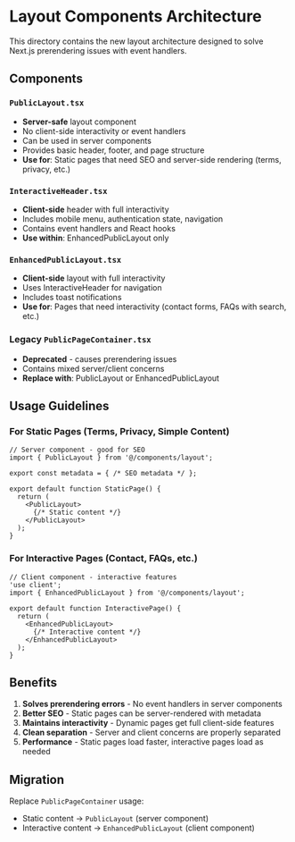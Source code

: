# Layout Components Architecture

This directory contains the new layout architecture designed to solve Next.js prerendering issues with event handlers.

## Components

### `PublicLayout.tsx`
- **Server-safe** layout component
- No client-side interactivity or event handlers
- Can be used in server components
- Provides basic header, footer, and page structure
- **Use for**: Static pages that need SEO and server-side rendering (terms, privacy, etc.)

### `InteractiveHeader.tsx`
- **Client-side** header with full interactivity
- Includes mobile menu, authentication state, navigation
- Contains event handlers and React hooks
- **Use within**: EnhancedPublicLayout only

### `EnhancedPublicLayout.tsx`
- **Client-side** layout with full interactivity
- Uses InteractiveHeader for navigation
- Includes toast notifications
- **Use for**: Pages that need interactivity (contact forms, FAQs with search, etc.)

### Legacy `PublicPageContainer.tsx`
- **Deprecated** - causes prerendering issues
- Contains mixed server/client concerns
- **Replace with**: PublicLayout or EnhancedPublicLayout

## Usage Guidelines

### For Static Pages (Terms, Privacy, Simple Content)
```tsx
// Server component - good for SEO
import { PublicLayout } from '@/components/layout';

export const metadata = { /* SEO metadata */ };

export default function StaticPage() {
  return (
    <PublicLayout>
      {/* Static content */}
    </PublicLayout>
  );
}
```

### For Interactive Pages (Contact, FAQs, etc.)
```tsx
// Client component - interactive features
'use client';
import { EnhancedPublicLayout } from '@/components/layout';

export default function InteractivePage() {
  return (
    <EnhancedPublicLayout>
      {/* Interactive content */}
    </EnhancedPublicLayout>
  );
}
```

## Benefits

1. **Solves prerendering errors** - No event handlers in server components
2. **Better SEO** - Static pages can be server-rendered with metadata
3. **Maintains interactivity** - Dynamic pages get full client-side features
4. **Clean separation** - Server and client concerns are properly separated
5. **Performance** - Static pages load faster, interactive pages load as needed

## Migration

Replace `PublicPageContainer` usage:
- Static content → `PublicLayout` (server component)
- Interactive content → `EnhancedPublicLayout` (client component)